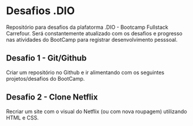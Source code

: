 # Desafios .DIO
Repositório para desafios da plafatorma .DIO - Bootcamp Fullstack Carrefour. Será constantemente atualizado com os desafios e progresso nas atividades do BootCamp para registrar desenvolvimento pesssoal. 
## Desafio 1 - Git/Github
  Criar um repositório no Github e ir alimentando com os seguintes projetos/desafios do BootCamp. 

## Desafio 2 - Clone Netflix
  Recriar um site com o visual do Netflix (ou com nova roupagem) utilizando HTML e CSS.
